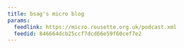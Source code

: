 ```yaml
---
title: bsag's micro blog
params:
  feedlink: https://micro.rousette.org.uk/podcast.xml
  feedid: 846664dcb25ccf7dcd66e59f60cef7e2
---
```

